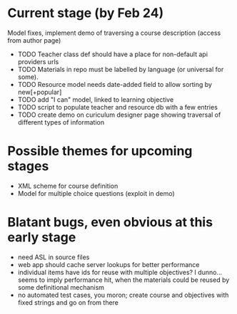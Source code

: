 Current stage (by Feb 24)
=========================

Model fixes, implement demo of traversing a course description (access from author page)

* TODO Teacher class def should have a place for non-default api providers urls
* TODO Materials in repo must be labelled by language (or universal for some).
* TODO Resource model needs date-added field to allow sorting by new[+popular]
* TODO add "I can" model, linked to learning objective
* TODO script to populate teacher and resource db with a few entries
* TODO create demo on curiculum designer page showing traversal of different types of information

Possible themes for upcoming stages
===================================

* XML scheme for course definition
* Model for multiple choice questions (exploit in demo)

Blatant bugs, even obvious at this early stage
==============================================

* need ASL in source files
* web app should cache server lookups for better performance
* individual items have ids for reuse with multiple objectives?  I dunno...  seems to imply performance hit, when the materials could be reused by some definitional mechanism
* no automated test cases, you moron; create course and objectives with fixed strings and go on from there
